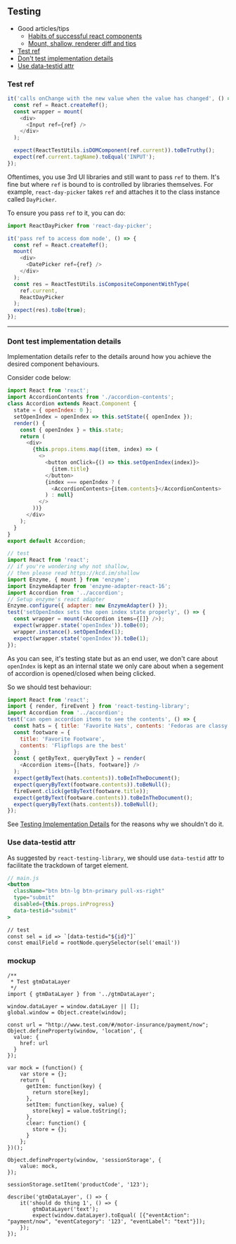 ## Testing

- Good articles/tips
  - [Habits of successful react components](https://javascriptplayground.com/habits-of-successful-react-components/)
  - [Mount, shallow, renderer diff and tips](https://gist.github.com/fokusferit/e4558d384e4e9cab95d04e5f35d4f913)
- [Test ref](#test-ref)
- [Don't test implementation details](#dont-test-implementation-details)
- [Use data-testid attr](#use-data-testid-attr)

### Test ref

```js
it('calls onChange with the new value when the value has changed', () => {
  const ref = React.createRef();
  const wrapper = mount(
    <div>
      <Input ref={ref} />
    </div>
  );

  expect(ReactTestUtils.isDOMComponent(ref.current)).toBeTruthy();
  expect(ref.current.tagName).toEqual('INPUT');
});
```

Oftentimes, you use 3rd UI libraries and still want to pass `ref` to them. It's fine but where `ref` is bound to is controlled by libraries themselves. For example, `react-day-picker` takes `ref` and attaches it to the class instance called `DayPicker`.

To ensure you pass `ref` to it, you can do:

```js
import ReactDayPicker from 'react-day-picker';

it('pass ref to access dom node', () => {
  const ref = React.createRef();
  mount(
    <div>
      <DatePicker ref={ref} />
    </div>
  );
  const res = ReactTestUtils.isCompositeComponentWithType(
    ref.current,
    ReactDayPicker
  );
  expect(res).toBe(true);
});
```

---

### Dont test implementation details

Implementation details refer to the details around how you achieve the desired component behaviours.

Consider code below:

```js
import React from 'react';
import AccordionContents from './accordion-contents';
class Accordion extends React.Component {
  state = { openIndex: 0 };
  setOpenIndex = openIndex => this.setState({ openIndex });
  render() {
    const { openIndex } = this.state;
    return (
      <div>
        {this.props.items.map((item, index) => (
          <>
            <button onClick={() => this.setOpenIndex(index)}>
              {item.title}
            </button>
            {index === openIndex ? (
              <AccordionContents>{item.contents}</AccordionContents>
            ) : null}
          </>
        ))}
      </div>
    );
  }
}
export default Accordion;

// test
import React from 'react';
// if you're wondering why not shallow,
// then please read https://kcd.im/shallow
import Enzyme, { mount } from 'enzyme';
import EnzymeAdapter from 'enzyme-adapter-react-16';
import Accordion from '../accordion';
// Setup enzyme's react adapter
Enzyme.configure({ adapter: new EnzymeAdapter() });
test('setOpenIndex sets the open index state properly', () => {
  const wrapper = mount(<Accordion items={[]} />);
  expect(wrapper.state('openIndex')).toBe(0);
  wrapper.instance().setOpenIndex(1);
  expect(wrapper.state('openIndex')).toBe(1);
});
```

As you can see, it's testing state but as an end user, we don't care about `openIndex` is kept as an internal state we only care about when a segement of accordion is opened/closed when being clicked.

So we should test behaviour:

```js
import React from 'react';
import { render, fireEvent } from 'react-testing-library';
import Accordion from '../accordion';
test('can open accordion items to see the contents', () => {
  const hats = { title: 'Favorite Hats', contents: 'Fedoras are classy' };
  const footware = {
    title: 'Favorite Footware',
    contents: 'Flipflops are the best'
  };
  const { getByText, queryByText } = render(
    <Accordion items={[hats, footware]} />
  );
  expect(getByText(hats.contents)).toBeInTheDocument();
  expect(queryByText(footware.contents)).toBeNull();
  fireEvent.click(getByText(footware.title));
  expect(getByText(footware.contents)).toBeInTheDocument();
  expect(queryByText(hats.contents)).toBeNull();
});
```

See [Testing Implementation Details](https://kentcdodds.com/blog/testing-implementation-details) for the reasons why we shouldn't do it.

### Use data-testid attr
As suggested by `react-testing-library`, we should use `data-testid` attr to facilitate the trackdown of target element.

```jsx
// main.js
<button
  className="btn btn-lg btn-primary pull-xs-right"
  type="submit"
  disabled={this.props.inProgress}
  data-testid="submit"
>

// test
const sel = id => `[data-testid="${id}"]`
const emailField = rootNode.querySelector(sel('email'))
```


### mockup
```
/**
 * Test gtmDataLayer
 */
import { gtmDataLayer } from '../gtmDataLayer';

window.dataLayer = window.dataLayer || [];
global.window = Object.create(window);

const url = "http://www.test.com/#/motor-insurance/payment/now";
Object.defineProperty(window, 'location', {
  value: {
    href: url
  }
});

var mock = (function() {
    var store = {};
    return {
      getItem: function(key) {
        return store[key];
      },
      setItem: function(key, value) {
        store[key] = value.toString();
      },
      clear: function() {
        store = {};
      }
    };
})();
  
Object.defineProperty(window, 'sessionStorage', { 
    value: mock,
});

sessionStorage.setItem('productCode', '123');

describe('gtmDataLayer', () => {
    it('should do thing 1', () => {
        gtmDataLayer('text');
        expect(window.dataLayer).toEqual( [{"eventAction": "payment/now", "eventCategory": '123', "eventLabel": "text"}]); 
    });
});
```
